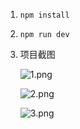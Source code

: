 1. `npm install`

2. `npm run dev`

3. 项目截图

   ![1.png](https://img2.imgtp.com/2024/05/29/dyNk4Xfy.png)

   

   ![2.png](https://img2.imgtp.com/2024/05/29/GSEbrNBD.png)

   

   ![3.png](https://img2.imgtp.com/2024/05/29/QYd7fMpA.png)
